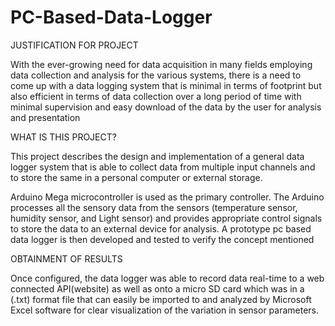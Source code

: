 # PC-Based-Data-Logger

JUSTIFICATION FOR PROJECT

With the ever-growing need for data acquisition in many fields employing data collection and analysis for the various systems, there is a need to come up with a data logging system that is minimal in terms of footprint but also efficient in terms of data collection 
over a long period of time with minimal supervision and easy download of the data by the user for analysis and presentation

WHAT IS THIS PROJECT?

This project describes the design and implementation of a general data logger system that is able to collect data from multiple input channels and to store the same in a personal computer or external storage.

Arduino Mega microcontroller is used as the primary controller. The Arduino processes all the sensory data from the sensors (temperature sensor, humidity sensor, and Light sensor) 
and provides appropriate control signals to store the data to an external device for analysis. 
A prototype pc based data logger is then developed and tested to verify the concept mentioned

OBTAINMENT OF RESULTS

Once configured, the data logger was able to record data real-time to a web connected API(website) as well as onto a micro SD card which was in a (.txt) format file that can easily be imported to and analyzed by Microsoft Excel software for clear visualization of the variation in sensor parameters.
